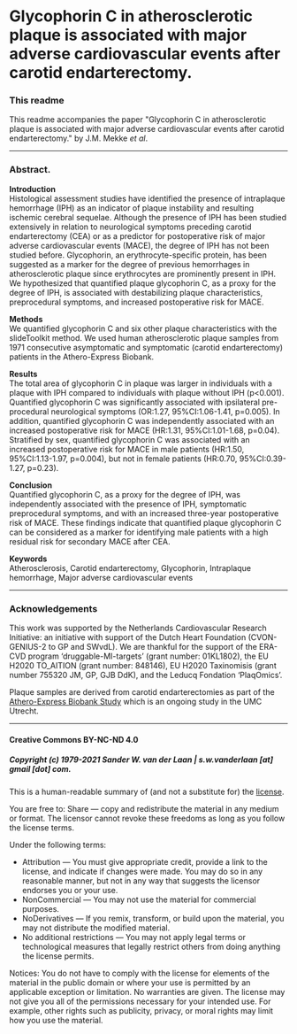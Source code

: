 Glycophorin C in atherosclerotic plaque is associated with major adverse cardiovascular events after carotid endarterectomy.
===========================================================


### This readme
This readme accompanies the paper "Glycophorin C in atherosclerotic plaque is associated with major adverse cardiovascular events after carotid endarterectomy." by J.M. Mekke _et al_. 

--------------
### Abstract.
**Introduction**<br/>
Histological assessment studies have identified the presence of intraplaque hemorrhage (IPH) as an indicator of plaque instability and resulting ischemic cerebral sequelae. Although the presence of IPH has been studied extensively in relation to neurological symptoms preceding carotid endarterectomy (CEA) or as a predictor for postoperative risk of major adverse cardiovascular events (MACE), the degree of IPH has not been studied before. Glycophorin, an erythrocyte-specific protein, has been suggested as a marker for the degree of previous hemorrhages in atherosclerotic plaque since erythrocytes are prominently present in IPH. We hypothesized that quantified plaque glycophorin C, as a proxy for the degree of IPH, is associated with destabilizing plaque characteristics, preprocedural symptoms, and increased postoperative risk for MACE. 

**Methods**<br/>
We quantified glycophorin C and six other plaque characteristics with the slideToolkit method. We used human atherosclerotic plaque samples from 1971 consecutive asymptomatic and symptomatic (carotid endarterectomy) patients in the Athero-Express Biobank. 

**Results**<br/>
The total area of glycophorin C in plaque was larger in individuals with a plaque with IPH compared to individuals with plaque without IPH (p<0.001). Quantified glycophorin C was significantly associated with ipsilateral pre-procedural neurological symptoms (OR:1.27, 95%CI:1.06-1.41, p=0.005). In addition, quantified glycophorin C was independently associated with an increased postoperative risk for MACE (HR:1.31, 95%CI:1.01-1.68, p=0.04). Stratified by sex, quantified glycophorin C was associated with an increased postoperative risk for MACE in male patients (HR:1.50, 95%CI:1.13-1.97, p=0.004), but not in female patients (HR:0.70, 95%CI:0.39-1.27, p=0.23).

**Conclusion**<br/>
Quantified glycophorin C, as a proxy for the degree of IPH, was independently associated with the presence of IPH, symptomatic preprocedural symptoms, and with an increased three-year postoperative risk of MACE. These findings indicate that quantified plaque glycophorin C can be considered as a marker for identifying male patients with a high residual risk for secondary MACE after CEA. 

**Keywords**<br/>
Atherosclerosis, Carotid endarterectomy, Glycophorin, Intraplaque hemorrhage, Major adverse cardiovascular events

--------------

### Acknowledgements
This work was supported by the Netherlands Cardiovascular Research Initiative: an initiative with support of the Dutch Heart Foundation (CVON-GENIUS-2 to GP and SWvdL). We are thankful for the support of the ERA-CVD program ‘druggable-MI-targets’ (grant number: 01KL1802), the EU H2020 TO_AITION (grant number: 848146), EU H2020 Taxinomisis (grant number 755320 JM, GP, GJB DdK), and the Leducq Fondation ‘PlaqOmics’.

Plaque samples are derived from carotid endarterectomies as part of the [Athero-Express Biobank Study](http:www/atheroexpress.nl) which is an ongoing study in the UMC Utrecht.

--------------
#### Creative Commons BY-NC-ND 4.0
##### Copyright (c) 1979-2021 Sander W. van der Laan | s.w.vanderlaan [at] gmail [dot] com.

This is a human-readable summary of (and not a substitute for) the [license](LICENSE). 

You are free to: 
Share — copy and redistribute the material in any medium or format. The licensor cannot revoke these freedoms as long as you follow the license terms.

Under the following terms: 
- Attribution — You must give appropriate credit, provide a link to the license, and indicate if changes were made. You may do so in any reasonable manner, but not in any way that suggests the licensor endorses you or your use. 
- NonCommercial — You may not use the material for commercial purposes. 
- NoDerivatives — If you remix, transform, or build upon the material, you may not distribute the modified material. 
- No additional restrictions — You may not apply legal terms or technological measures that legally restrict others from doing anything the license permits.

Notices: 
You do not have to comply with the license for elements of the material in the public domain or where your use is permitted by an applicable exception or limitation.
No warranties are given. The license may not give you all of the permissions necessary for your intended use. For example, other rights such as publicity, privacy, or moral rights may limit how you use the material.
